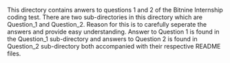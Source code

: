 This directory contains anwers to questions 1 and 2 of the Bitnine Internship coding test. 
There are two sub-directories in this directory which are Question_1 and Question_2. Reason for this is to carefully seperate the answers and provide easy understanding.
Answer to Question 1 is found in the Question_1 sub-directory  and answers to Question 2 is found in Question_2 sub-directory both accompanied with their respective README files. 
